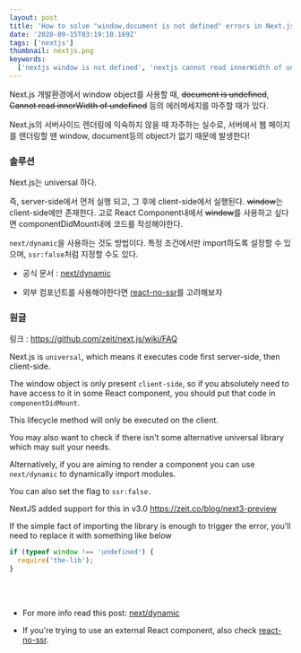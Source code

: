 ```yaml
---
layout: post
title: 'How to solve "window,document is not defined" errors in Next.js'
date: '2020-09-15T03:19:10.169Z'
tags: ['nextjs']
thumbnail: nextjs.png
keywords:
  ['nextjs window is not defined', 'nextjs cannot read innerWidth of undefined']
---
```


Next.js 개발환경에서 window object를 사용할 때, ~~document is undefined~~, ~~Cannot read innerWidth of undefined~~ 등의 에러메세지를 마주할 때가 있다.

Next.js의 서버사이드 렌더링에 익숙하지 않을 때 자주하는 실수로, 서버에서 웹 페이지를 렌더링할 땐 window, document등의 object가 없기 때문에 발생한다!

### 솔루션

Next.js는 universal 하다.

즉, server-side에서 먼저 실행 되고, 그 후에 client-side에서 실행된다. ~~window~~는 client-side에만 존재한다. 고로 React Component내에서 ~~window~~를 사용하고 싶다면 componentDidMount내에 코드를 작성해야한다.

`next/dynamic`을 사용하는 것도 방법이다. 특정 조건에서만 import하도록 설정할 수 있으며, `ssr:false`처럼 지정할 수도 있다.

- 공식 문서 : [next/dynamic](https://nextjs.org/docs/advanced-features/dynamic-import)

- 외부 컴포넌트를 사용해야한다면 [react-no-ssr](https://github.com/kadirahq/react-no-ssr)를 고려해보자

### 원글

링크 : https://github.com/zeit/next.js/wiki/FAQ

Next.js is `universal`, which means it executes code first server-side, then client-side.

The window object is only present `client-side`, so if you absolutely need to have access to it in some React component, you should put that code in `componentDidMount`.

This lifecycle method will only be executed on the client.

You may also want to check if there isn't some alternative universal library which may suit your needs.

Alternatively, if you are aiming to render a component you can use `next/dynamic` to dynamically import modules.

You can also set the flag to `ssr:false.`

NextJS added support for this in v3.0 https://zeit.co/blog/next3-preview

If the simple fact of importing the library is enough to trigger the error, you'll need to replace it with something like below

```javascript
if (typeof window !== 'undefined') {
  require('the-lib');
}
```

<br>
<br>

- For more info read this post: [next/dynamic](https://nextjs.org/docs/advanced-features/dynamic-import)

- If you're trying to use an external React component, also check [react-no-ssr](https://github.com/kadirahq/react-no-ssr).

